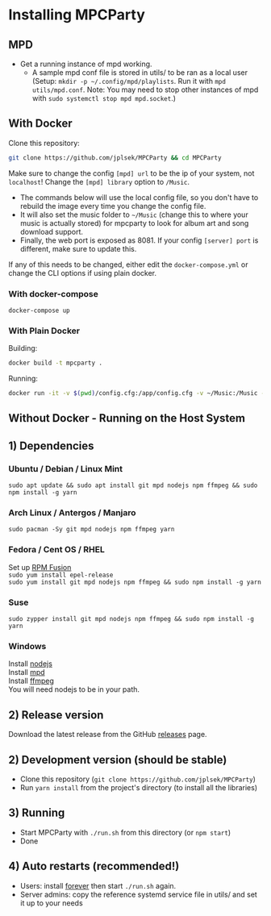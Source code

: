 Installing MPCParty
===================

## MPD

* Get a running instance of mpd working.
    * A sample mpd conf file is stored in utils/ to be ran as a local user (Setup: `mkdir -p ~/.config/mpd/playlists`. Run it with `mpd utils/mpd.conf`. Note: You may need to stop other instances of mpd with `sudo systemctl stop mpd mpd.socket`.)

## With Docker

Clone this repository:

```sh
git clone https://github.com/jplsek/MPCParty && cd MPCParty
```

Make sure to change the config `[mpd] url` to be the ip of your system, not `localhost`!
Change the `[mpd] library` option to `/Music`.

- The commands below will use the local config file, so you don't have to rebuild the image every time you change the config file.
- It will also set the music folder to `~/Music` (change this to where your music is actually stored) for mpcparty to look for album art and song download support.
- Finally, the web port is exposed as 8081. If your config `[server] port` is different, make sure to update this.

If any of this needs to be changed, either edit the `docker-compose.yml` or change the CLI options if using plain docker.

### With docker-compose

```
docker-compose up
```

### With Plain Docker

Building:

```sh
docker build -t mpcparty .
```

Running:

```sh
docker run -it -v $(pwd)/config.cfg:/app/config.cfg -v ~/Music:/Music -p 8081:8081 mpcparty
```

## Without Docker - Running on the Host System

## 1) Dependencies

### Ubuntu / Debian / Linux Mint
`sudo apt update && sudo apt install git mpd nodejs npm ffmpeg && sudo npm install -g yarn`

### Arch Linux / Antergos / Manjaro
`sudo pacman -Sy git mpd nodejs npm ffmpeg yarn`

### Fedora / Cent OS / RHEL
Set up [RPM Fusion](https://rpmfusion.org/Configuration)  
`sudo yum install epel-release`  
`sudo yum install git mpd nodejs npm ffmpeg && sudo npm install -g yarn`

### Suse
`sudo zypper install git mpd nodejs npm ffmpeg && sudo npm install -g yarn`

### Windows
Install [nodejs](https://nodejs.org/download/)  
Install [mpd](http://www.musicpd.org/download.html)  
Install [ffmpeg](http://ffmpeg.org/download.html)  
You will need nodejs to be in your path.

## 2) Release version
Download the latest release from the GitHub [releases](https://github.com/jplsek/MPCParty/releases) page.

## 2) Development version (should be stable)
* Clone this repository (`git clone https://github.com/jplsek/MPCParty`)
* Run `yarn install` from the project's directory (to install all the libraries)

## 3) Running
* Start MPCParty with `./run.sh` from this directory (or `npm start`)
* Done

## 4) Auto restarts (recommended!)
* Users: install [forever](https://github.com/foreverjs/forever#installation) then start `./run.sh` again.
* Server admins: copy the reference systemd service file in utils/ and set it up to your needs
